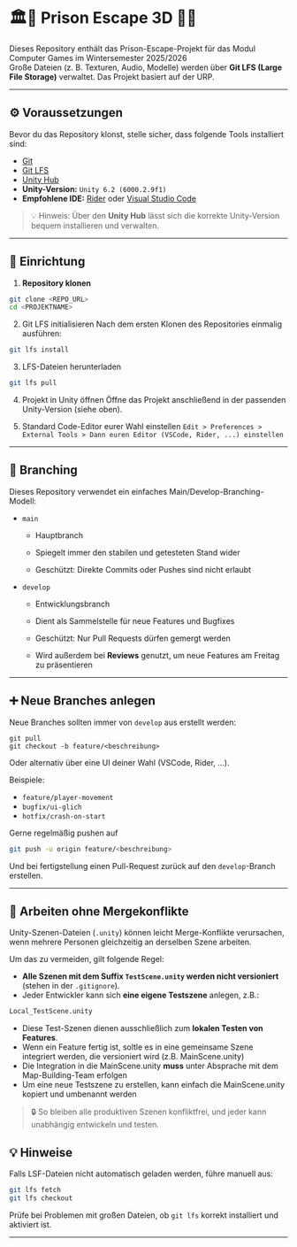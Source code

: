 # 🏛️🚨 Prison Escape 3D ⛓️‍👮‍

Dieses Repository enthält das Prison-Escape-Projekt für das Modul Computer Games im Wintersemester 2025/2026  
Große Dateien (z. B. Texturen, Audio, Modelle) werden über **Git LFS (Large File Storage)** verwaltet.
Das Projekt basiert auf der URP.

---

## ⚙️ Voraussetzungen

Bevor du das Repository klonst, stelle sicher, dass folgende Tools installiert sind:

- [Git](https://git-scm.com/downloads)
- [Git LFS](https://git-lfs.com/)
- [Unity Hub](https://unity.com/download)
- **Unity-Version:** `Unity 6.2 (6000.2.9f1)`
- **Empfohlene IDE:** [Rider](https://www.jetbrains.com/rider/) oder [Visual Studio Code](https://code.visualstudio.com/)

> 💡 Hinweis: Über den **Unity Hub** lässt sich die korrekte Unity-Version bequem installieren und verwalten.

---

## 🧩 Einrichtung

1. **Repository klonen**
```bash
git clone <REPO_URL>
cd <PROJEKTNAME>
```

2. Git LFS initialisieren
Nach dem ersten Klonen des Repositories einmalig ausführen:

```bash
git lfs install
```

3. LFS-Dateien herunterladen
```bash
git lfs pull
```

4. Projekt in Unity öffnen
Öffne das Projekt anschließend in der passenden Unity-Version (siehe oben).

5. Standard Code-Editor eurer Wahl einstellen
`Edit > Preferences > External Tools > Dann euren Editor (VSCode, Rider, ...) einstellen`

---

## 🌿 Branching

Dieses Repository verwendet ein einfaches Main/Develop-Branching-Modell:

- `main`

    - Hauptbranch

    - Spiegelt immer den stabilen und getesteten Stand wider

    - Geschützt: Direkte Commits oder Pushes sind nicht erlaubt

- `develop`

    - Entwicklungsbranch

    - Dient als Sammelstelle für neue Features und Bugfixes

    - Geschützt: Nur Pull Requests dürfen gemergt werden
    - Wird außerdem bei **Reviews** genutzt, um neue Features am Freitag zu präsentieren

---

## ➕ Neue Branches anlegen

Neue Branches sollten immer von `develop` aus erstellt werden:

```git checkout develop
git pull
git checkout -b feature/<beschreibung>
```

Oder alternativ über eine UI deiner Wahl (VSCode, Rider, ...).

Beispiele:

- `feature/player-movement`
- `bugfix/ui-glich`
- `hotfix/crash-on-start`

Gerne regelmäßig pushen auf 

```bash
git push -u origin feature/<beschreibung>
```

Und bei fertigstellung einen Pull-Request zurück auf den `develop`-Branch erstellen.

---

## 🧠 Arbeiten ohne Mergekonflikte

Unity-Szenen-Dateien (`.unity`) können leicht Merge-Konflikte verursachen, wenn
mehrere Personen gleichzeitig an derselben Szene arbeiten.

Um das zu vermeiden, gilt folgende Regel:

- **Alle Szenen mit dem Suffix `TestScene.unity` werden nicht versioniert** (stehen in der `.gitignore`).
- Jeder Entwickler kann sich **eine eigene Testszene** anlegen, z.B.:

```markdown
Local_TestScene.unity
```

- Diese Test-Szenen dienen ausschließlich zum **lokalen Testen von Features**.
- Wenn ein Feature fertig ist, soltle es in eine gemeinsame Szene integriert werden, die versioniert wird (z.B. MainScene.unity)
- Die Integration in die MainScene.unity **muss** unter Absprache mit dem Map-Building-Team erfolgen
- Um eine neue Testszene zu erstellen, kann einfach die MainScene.unity kopiert und umbenannt werden

> 🔒 So bleiben alle produktiven Szenen konfliktfrei, und jeder kann unabhängig entwickeln und testen.

## 💡 Hinweise

Falls LSF-Dateien nicht automatisch geladen werden, führe manuell aus:

```bash
git lfs fetch
git lfs checkout
```

Prüfe bei Problemen mit großen Dateien, ob `git lfs` korrekt installiert und aktiviert ist.

---